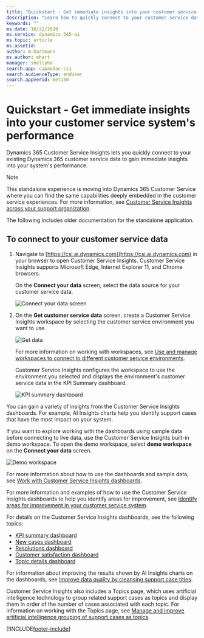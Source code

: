 ```yaml
---
title: "Quickstart - Get immediate insights into your customer service system's performance"
description: "Learn how to quickly connect to your customer service data to gain insights into your customer service system."
keywords: ""
ms.date: 10/22/2020
ms.service: dynamics-365-ai
ms.topic: article
ms.assetid: 
author: m-hartmann
ms.author: mhart
manager: shellyha
search.app: capaedac-csi
search.audienceType: enduser
search.appverid: met150
---
```


# Quickstart - Get immediate insights into your customer service system's performance

Dynamics 365 Customer Service Insights lets you quickly connect to your existing Dynamics 365 customer service data to gain immediate insights into your system's performance. 

> [!NOTE]
> This standalone experience is moving into Dynamics 365 Customer Service where you can find the same capabilities deeply embedded in the customer service experiences. For more information, see [Customer Service Insights across your support organization](ci-insights-across-org.md). 

The following includes older documentation for the standalone application.  

## To connect to your customer service data

1. Navigate to [https://csi.ai.dynamics.com](https://csi.ai.dynamics.com) in your browser to open Customer Service Insights. Customer Service Insights supports Microsoft Edge, Internet Explorer 11, and Chrome browsers.

   On the **Connect your data** screen, select the data source for your customer service data.

   ![Connect your data screen](media/connect-data.png)

2. On the **Get customer service data** screen, create a Customer Service Insights workspace by selecting the customer service environment you want to use.

   ![Get data](media/choose-environment.png)

   For more information on working with workspaces, see [Use and manage workspaces to connect to different customer service environments](use-workspaces.md).

   Customer Service Insights configures the workspace to use the environment you selected and displays the environment's customer service data in the KPI Summary dashboard.

   ![KPI summary dashboard](media/overview.png)

You can gain a variety of insights from the Customer Service Insights dashboards. For example, AI Insights charts help you identify support cases that have the most impact on your system.

If you want to explore working with the dashboards using sample data before connecting to live data, use the Customer Service Insights built-in demo workspace. To open the demo workspace, select **demo workspace** on the **Connect your data** screen.

![Demo workspace](media/demo-workspace.png)

For more information about how to use the dashboards and sample data, see [Work with Customer Service Insights dashboards](use-dashboard-sample-data.md).

For more information and examples of how to use the Customer Service Insights dashboards to help you identify areas for improvement, see [Identify areas for improvement in your customer service system](improve-system.md).

For details on the Customer Service Insights dashboards, see the following topics:

* [KPI summary dashboard](dashboard-kpi-summary.md)
* [New cases dashboard](dashboard-incoming-cases.md)
* [Resolutions dashboard](dashboard-case-resolutions.md)
* [Customer satisfaction dashboard](dashboard-CSAT.md)
* [Topic details dashboard](dashboard-topic-details.md)

For information about improving the results shown by AI Insights charts on the dashboards, see [Improve data quality by cleansing support case titles](settings.md).

Customer Service Insights also includes a Topics page, which uses artificial intelligence technology to group related support cases as topics and display them in order of the number of cases associated with each topic. For information on working with the Topics page, see [Manage and improve artificial intelligence grouping of support cases as topics](topics-page.md).


[!INCLUDE[footer-include](../includes/footer-banner.md)]